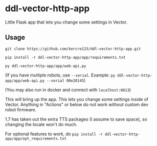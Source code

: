 # ddl-vector-http-app
Little Flask app that lets you change some settings in Vector.

## Usage

`git clone https://github.com/kercre123/ddl-vector-http-app.git`

`pip install -r ddl-vector-http-app/app/requirements.txt`

`py ddl-vector-http-app/app/web-api.py`

(If you have multiple robots, use `--serial`. Example: `py ddl-vector-http-app/app/web-api.py --serial 00e20145`)

(You may also run in docker and connect with `localhost:8013`)

This will bring up the app. This lets you change some settings inside of Vector. Anything in "Actions" or below do not work without custom dev robot firmware.

1.7 has taken out the extra TTS packages (I assume to save space), so changing the locale won't do much.

For optional features to work, do `pip install -r ddl-vector-http-app/app/opt_requirements.txt`
